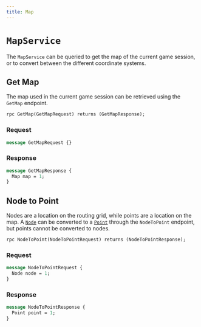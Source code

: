 ```yaml
---
title: Map
---
```


# `MapService`

The `MapService` can be queried to get the map of the current game session, or
to convert between the different coordinate systems.

## Get Map

The map used in the current game session can be retrieved using the `GetMap`
endpoint.

```protobuf
rpc GetMap(GetMapRequest) returns (GetMapResponse);
```

### Request

```protobuf
message GetMapRequest {}
```

### Response

```protobuf
message GetMapResponse {
  Map map = 1;
}
```

## Node to Point

Nodes are a location on the routing grid, while points are a location on the
map. A [`Node`](/docs/api/types#node) can be converted to a
[`Point`](/docs/api/types#point) through the `NodeToPoint` endpoint, but points
cannot be converted to nodes.

```protobuf
rpc NodeToPoint(NodeToPointRequest) returns (NodeToPointResponse);
```

### Request

```protobuf
message NodeToPointRequest {
  Node node = 1;
}
```

### Response

```protobuf
message NodeToPointResponse {
  Point point = 1;
}
```
